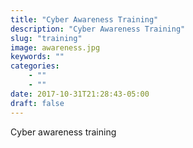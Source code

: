 ```yaml
---
title: "Cyber Awareness Training"
description: "Cyber Awareness Training"
slug: "training"
image: awareness.jpg
keywords: ""
categories: 
    - ""
    - ""
date: 2017-10-31T21:28:43-05:00
draft: false
---
```


Cyber awareness training